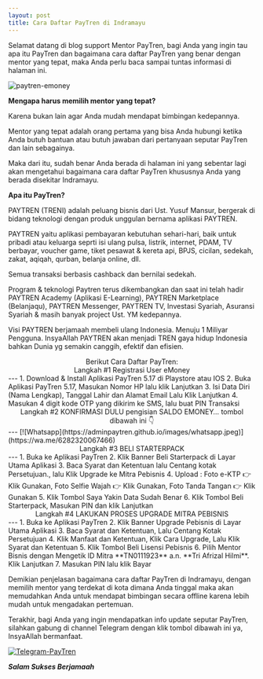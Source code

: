 ```yaml
---
layout: post
title: Cara Daftar PayTren di Indramayu
---
```


Selamat datang di blog support Mentor PayTren, bagi Anda yang ingin tau apa itu PayTren dan bagaimana cara daftar PayTren yang benar dengan mentor yang tepat, maka Anda perlu baca sampai tuntas informasi di halaman ini.

![paytren-emoney](https://adminpaytren.github.io/images/bank-paytren.jpg)

**Mengapa harus memilih mentor yang tepat?**

Karena bukan lain agar Anda mudah mendapat bimbingan kedepannya.

Mentor yang tepat adalah orang pertama yang bisa Anda hubungi ketika Anda butuh bantuan atau butuh jawaban dari pertanyaan seputar PayTren dan lain sebagainya.

Maka dari itu, sudah benar Anda berada di halaman ini yang sebentar lagi akan mengetahui bagaimana cara daftar PayTren khususnya Anda yang berada disekitar Indramayu.

**Apa itu PayTren?**

PAYTREN (TRENI) adalah peluang bisnis dari Ust. Yusuf Mansur, bergerak di bidang teknologi dengan produk unggulan bernama aplikasi PAYTREN.

PAYTREN yaitu aplikasi pembayaran kebutuhan sehari-hari, baik untuk pribadi atau keluarga seprti isi ulang pulsa, listrik, internet, PDAM, TV berbayar, voucher game, tiket pesawat & kereta api, BPJS, cicilan, sedekah, zakat, aqiqah, qurban, belanja online, dll.

Semua transaksi berbasis cashback dan bernilai sedekah.

Program & teknologi Paytren terus dikembangkan dan saat ini telah hadir PAYTREN Academy (Aplikasi E-Learning), PAYTREN Marketplace (Belanjaqu), PAYTREN Messenger, PAYTREN TV, Investasi Syariah, Asuransi Syariah & masih banyak project Ust. YM kedepannya.

Visi PAYTREN berjamaah membeli ulang Indonesia. Menuju 1 Miliyar Pengguna. InsyaAllah PAYTREN akan menjadi TREN gaya hidup Indonesia bahkan Dunia yg semakin canggih, efektif dan efisien.

<center>Berikut Cara Daftar PayTren:</center>

<center>Langkah #1 Registrasi User eMoney</center>
---
1. Download & Install Aplikasi PayTren 5.17 di Playstore atau IOS
2. Buka Aplikasi PayTren 5.17, Masukan Nomor HP lalu klik Lanjutkan
3. Isi Data Diri (Nama Lengkap), Tanggal Lahir dan Alamat Email Lalu Klik Lanjutkan
4. Masukan 4 digit kode OTP yang dikirim ke SMS, lalu buat PIN Transaksi

<center>Langkah #2 KONFIRMASI DULU pengisian SALDO EMONEY… tombol dibawah ini 👇</center>
---
[![Whatsapp](https://adminpaytren.github.io/images/whatsapp.jpeg)](https://wa.me/6282320067466)

<center>Langkah #3 BELI STARTERPACK</center>
---
1. Buka ke Aplikasi PayTren
2. Klik Banner Beli Starterpack di Layar Utama Aplikasi
3. Baca Syarat dan Ketentuan lalu Centang kotak Persetujuan., lalu Klik Upgrade ke Mitra Pebisnis
4. Upload : Foto e-KTP 👉 Klik Gunakan, Foto Selfie Wajah 👉 Klik Gunakan, Foto Tanda Tangan 👉 Klik Gunakan
5. Klik Tombol Saya Yakin Data Sudah Benar
6. Klik Tombol Beli Starterpack, Masukan PIN dan klik Lanjutkan

<center>Langkah #4 LAKUKAN PROSES UPGRADE MITRA PEBISNIS</center>
---
1. Buka ke Aplikasi PayTren
2. Klik Banner Upgrade Pebisnis di Layar Utama Aplikasi
3. Baca Syarat dan Ketentuan, Lalu Centang Kotak Persetujuan
4. Klik Manfaat dan Ketentuan, Klik Cara Upgrade, Lalu Klik Syarat dan Ketentuan
5. Klik Tombol Beli Lisensi Pebisnis
6. Pilih Mentor Bisnis dengan Mengetik ID Mitra **TN0111923** a.n. **Tri Afrizal Hilmi**. Klik Lanjutkan
7. Masukan PIN lalu klik Bayar

Demikian penjelasan bagaimana cara daftar PayTren di Indramayu, dengan memilih mentor yang terdekat di kota dimana Anda tinggal maka akan memudahkan Anda untuk mendapat bimbingan secara offline karena lebih mudah untuk mengadakan pertemuan.

Terakhir, bagi Anda yang ingin mendapatkan info update seputar PayTren, silahkan gabung di channel Telegram dengan klik tombol dibawah ini ya, InsyaAllah bermanfaat.

[![Telegram-PayTren](https://adminpaytren.github.io/images/telegram.png)](https://t.me/markit_paytren517)

***Salam Sukses Berjamaah***

